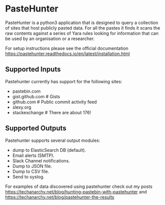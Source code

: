 # PasteHunter
PasteHunter is a python3 application that is designed to query a collection of sites that host publicly pasted data. 
For all the pastes it finds it scans the raw contents against a series of Yara rules looking for information that can be used 
by an organisation or a researcher.

For setup instructions please see the official documentation https://pastehunter.readthedocs.io/en/latest/installation.html

## Supported Inputs
Pastehunter currently has support for the following sites:
 - pastebin.com
 - gist.github.com # Gists
 - github.com # Public commit activity feed
 - slexy.org
 - stackexchange # There are about 176! 

## Supported Outputs
Pastehunter supports several output modules:
 - dump to ElasticSearch DB (default).
 - Email alerts (SMTP).
 - Slack Channel notifications.
 - Dump to JSON file.
 - Dump to CSV file.
 - Send to syslog.

For examples of data discovered using pastehunter check out my posts https://techanarchy.net/blog/hunting-pastebin-with-pastehunter and https://techanarchy.net/blog/pastehunter-the-results
